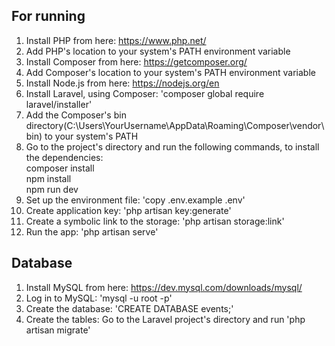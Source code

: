 ## For running
1. Install PHP from here: https://www.php.net/
2. Add PHP's location to your system's PATH environment variable
3. Install Composer from here: https://getcomposer.org/
4. Add Composer's location to your system's PATH environment variable
5. Install Node.js from here: https://nodejs.org/en
6. Install Laravel, using Composer: 'composer global require laravel/installer'
7. Add the Composer's bin directory(C:\Users\YourUsername\AppData\Roaming\Composer\vendor\bin) to your system's PATH
8. Go to the project's directory and run the following commands, to install the dependencies:  
composer install  
npm install  
npm run dev  
9. Set up the environment file: 'copy .env.example .env'
10. Create application key: 'php artisan key:generate'
11. Create a symbolic link to the storage: 'php artisan storage:link'
12. Run the app: 'php artisan serve'
## Database
1. Install MySQL from here: https://dev.mysql.com/downloads/mysql/
2. Log in to MySQL: 'mysql -u root -p'
3. Create the database: 'CREATE DATABASE events;'
4. Create the tables: Go to the Laravel project's directory and run 'php artisan migrate'
